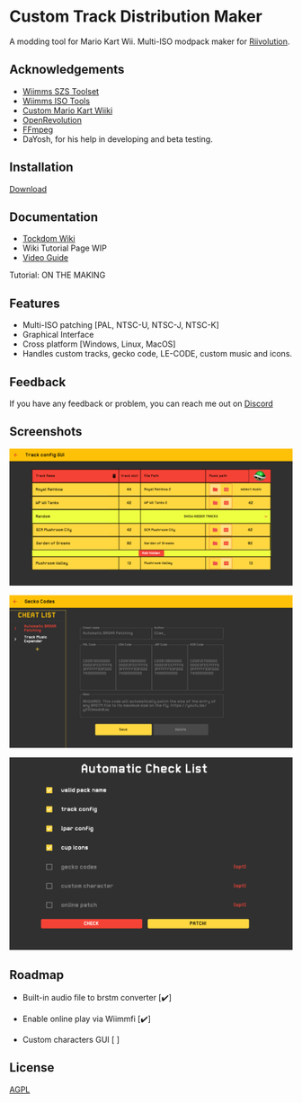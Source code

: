 
# Custom Track Distribution Maker

A modding tool for Mario Kart Wii. Multi-ISO modpack maker for [Riivolution](https://riivolution.github.io/).




## Acknowledgements

 - [Wiimms SZS Toolset](https://szs.wiimm.de/)
 - [Wiimms ISO Tools](https://wit.wiimm.de/)
 - [Custom Mario Kart Wiiki](https://wiki.tockdom.com/)
 - [OpenRevolution](https://github.com/ic-scm/openrevolution)
 - [FFmpeg](https://ffmpeg.org/)
 - DaYosh, for his help in developing and beta testing.

## Installation

[Download](https://github.com/MatteoPrampolini/CTDM/releases)


## Documentation
* [Tockdom Wiki](https://wiki.tockdom.com/wiki/Custom_Track_Distribution_Maker)
* Wiki Tutorial Page WIP
* [Video Guide](https://youtu.be/LMqPX21z4cE)


Tutorial: ON THE MAKING



## Features

- Multi-ISO patching [PAL, NTSC-U, NTSC-J, NTSC-K]
- Graphical Interface
- Cross platform [Windows, Linux, MacOS]
- Handles custom tracks, gecko code, LE-CODE, custom music and icons.
## Feedback

If you have any feedback or problem, you can reach me out on [Discord](https://discord.gg/DFTnFMreAT)

## Screenshots

![Track config](https://raw.githubusercontent.com/MatteoPrampolini/CTDM/images/track_config.png)

![Gecko codes](https://github.com/MatteoPrampolini/CTDM/raw/images/gecko_codes.png)

![Checklist](https://github.com/MatteoPrampolini/CTDM/raw/images/checklist.png)


## Roadmap

- Built-in audio file to brstm converter [:heavy_check_mark:]

- Enable online play via Wiimmfi [:heavy_check_mark:]

- Custom characters GUI [ ]

## License

[AGPL](https://www.gnu.org/licenses/agpl-3.0)
